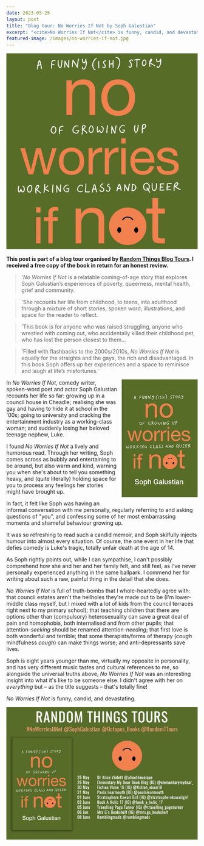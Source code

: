 ```yaml
---
date: 2023-05-25
layout: post
title: "Blog tour: No Worries If Not by Soph Galustian"
excerpt: "<cite>No Worries If Not</cite> is funny, candid, and devastating."
featured-image: /images/no-worries-if-not.jpg
---
```


![No Worries If Not](/images/no-worries-if-not.jpg)

**This post is part of a blog tour organised by [Random Things Blog Tours](http://randomthingsthroughmyletterbox.blogspot.com/p/services-to-publishers-authors-blog.html). I received a free copy of the book in return for an honest review.**

> '<cite>No Worries If Not</cite> is a relatable coming-of-age story that explores Soph Galustian’s experiences of poverty, queerness, mental health, grief and community.

> 'She recounts her life from childhood, to teens, into adulthood through a mixture of short stories, spoken word, illustrations, and space for the reader to reflect.

> 'This book is for anyone who was raised struggling, anyone who wrestled with coming out, who accidentally killed their childhood pet, who has lost the person closest to them...

> 'Filled with flashbacks to the 2000s/2010s, <cite>No Worries If Not</cite> is equally for the straights and the gays, the rich and disadvantaged. In this book Soph offers up her experiences and a space to reminisce and laugh at life’s misfortunes.'

<img src="/images/no-worries-if-not-200.jpg" alt="No Worries If Not" style="float: right; margin-bottom: 10px; margin-left: 10px;">

In <cite>No Worries If Not</cite>, comedy writer, spoken-word poet and actor Soph Galustian recounts her life so far: growing up in a council house in Cheadle; realising she was gay and having to hide it at school in the '00s; going to university and cracking the entertainment industry as a working-class woman; and suddenly losing her beloved teenage nephew, Luke.

I found <cite>No Worries If Not</cite> a lively and humorous read. Through her writing, Soph comes across as bubbly and entertaining to be around, but also warm and kind, warning you when she's about to tell you something heavy, and (quite literally) holding space for you to process any feelings her stories might have brought up.

In fact, it felt like Soph was having an informal conversation with me personally, regularly referring to and asking questions of "you", and confessing some of her most embarrassing moments and shameful behaviour growing up.

It was so refreshing to read such a candid memoir, and Soph skilfully injects humour into almost every situation. Of course, the one event in her life that defies comedy is Luke's tragic, totally unfair death at the age of 14.

As Soph rightly points out, while I can sympathise, I can't possibly comprehend how she and her and her family felt, and still feel, as I've never personally experienced anything in the same ballpark. I commend her for writing about such a raw, painful thing in the detail that she does.

<cite>No Worries If Not</cite> is full of truth-bombs that I whole-heartedly agree with: that council estates aren't the hellholes they're made out to be (I'm lower-middle class myself, but I mixed with a lot of kids from the council terraces right next to my primary school); that teaching children that there are options other than (compulsory) heterosexuality can save a great deal of pain and homophobia, both internalised and from other pupils; that attention-*seeking* should be renamed attention-*needing*; that first love is both wonderful and terrible; that some therapists/forms of therapy (*cough* mindfulness *cough*) can make things worse; and anti-depressants save lives.

Soph is eight years younger than me, virtually my opposite in personality, and has very different music tastes and cultural references to me, so alongside the universal truths above, <cite>No Worries If Not</cite> was an interesting insight into what it's like to be someone else. I didn't agree with her on *everything* but &ndash; as the title suggests &ndash; that's totally fine!

<cite>No Worries If Not</cite> is funny, candid, and devastating.

![No Worries If Not blog tour banner](/images/no-worries-if-not-banner.jpg)